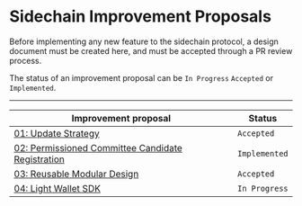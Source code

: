 # Sidechain Improvement Proposals

Before implementing any new feature to the sidechain protocol, a design document must be created here,
and must be accepted through a PR review process.

The status of an improvement proposal can be `In Progress` `Accepted` or `Implemented`.

------------------------------------------------------------------------------------------------------------
| Improvement proposal                                                                     | Status        |
|------------------------------------------------------------------------------------------|---------------|
| [01: Update Strategy](./SIPs/01-UpdateStrategy.md)                                       | `Accepted`    |
| [02: Permissioned Committee Candidate Registration](./SIPs/02-PermissionedCandidates.md) | `Implemented` |
| [03: Reusable Modular Design](./SIPs/03-ReusableModularDesign.md)                        | `Accepted`    |
| [04: Light Wallet SDK](./SIPs/04-LightWalletSDK.md)                                      | `In Progress` |
